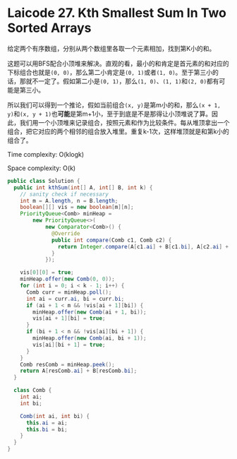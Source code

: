 # Laicode 27. Kth Smallest Sum In Two Sorted Arrays

给定两个有序数组，分别从两个数组里各取一个元素相加，找到第K小的和。

这题可以用BFS配合小顶堆来解决。直观的看，最小的和肯定是首元素的和对应的下标组合也就是`(0, 0)`，那么第二小肯定是`(0, 1)`或者`(1, 0)`。至于第三小的话，那就不一定了。假如第二小是`(0, 1)`，那么`(1, 0)`、`(1, 1)`和`(2, 0)`都有可能是第三小。

所以我们可以得到一个推论，假如当前组合`(x, y)`是第m小的和，那么`(x + 1, y)`和`(x, y + 1)`也**可能**是第m+1小，至于到底是不是那得让小顶堆说了算。因此，我们用一个小顶堆来记录组合，按照元素和作为比较条件。每从堆顶拿出一个组合，把它对应的两个相邻的组合放入堆里。重复k-1次，这样堆顶就是和第k小的组合了。

Time complexity: O(klogk)

Space complexity: O(k)

```java
public class Solution {
  public int kthSum(int[] A, int[] B, int k) {
    // sanity check if necessary
    int m = A.length, n = B.length;
    boolean[][] vis = new boolean[m][n];
    PriorityQueue<Comb> minHeap =
        new PriorityQueue<>(
            new Comparator<Comb>() {
              @Override
              public int compare(Comb c1, Comb c2) {
                return Integer.compare(A[c1.ai] + B[c1.bi], A[c2.ai] + B[c2.bi]);
              }
            });

    vis[0][0] = true;
    minHeap.offer(new Comb(0, 0));
    for (int i = 0; i < k - 1; i++) {
      Comb curr = minHeap.poll();
      int ai = curr.ai, bi = curr.bi;
      if (ai + 1 < m && !vis[ai + 1][bi]) {
        minHeap.offer(new Comb(ai + 1, bi));
        vis[ai + 1][bi] = true;
      }
      if (bi + 1 < n && !vis[ai][bi + 1]) {
        minHeap.offer(new Comb(ai, bi + 1));
        vis[ai][bi + 1] = true;
      }
    }
    Comb resComb = minHeap.peek();
    return A[resComb.ai] + B[resComb.bi];
  }

  class Comb {
    int ai;
    int bi;

    Comb(int ai, int bi) {
      this.ai = ai;
      this.bi = bi;
    }
  }
}
```